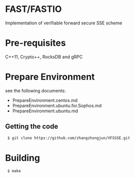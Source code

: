 # FAST/FASTIO
Implementation of verifiable forward secure SSE scheme

# Pre-requisites
C++11, Crypto++, RocksDB and gRPC

# Prepare Environment

see the following documents:

* PrepareEnvironment.centos.md
* PrepareEnvironment.ubuntu.for.Sophos.md
* PrepareEnvironment.ubuntu.md

## Getting the code

```sh
 $ git clone https://github.com/zhangzhongjun/VFSSSE.git
```

# Building

```sh
 $ make
```
